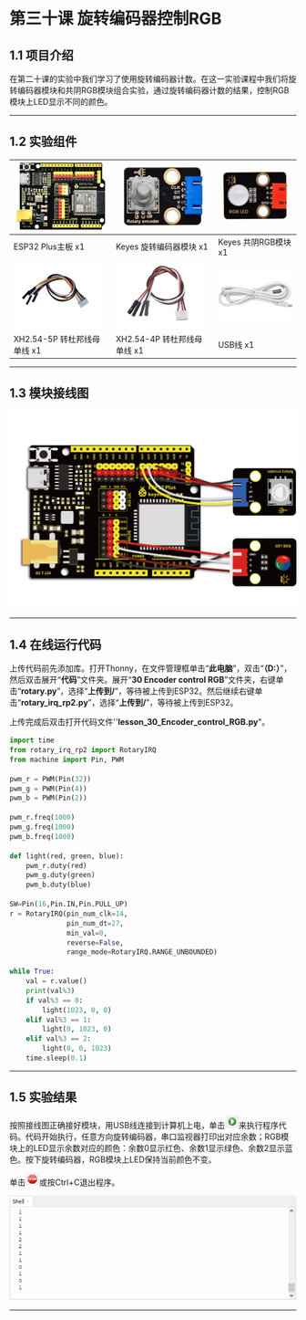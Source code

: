 # 第三十课 旋转编码器控制RGB

## 1.1 项目介绍

在第二十课的实验中我们学习了使用旋转编码器计数。在这一实验课程中我们将旋转编码器模块和共阴RGB模块组合实验，通过旋转编码器计数的结果，控制RGB模块上LED显示不同的颜色。

---

## 1.2 实验组件

| ![img](media/KS5016.jpg)     | ![img](media/KE4049.jpg)     | ![img](media/KE4074.jpg) |
| ---------------------------- | ---------------------------- | ------------------------ |
| ESP32 Plus主板 x1            | Keyes 旋转编码器模块 x1      | Keyes 共阴RGB模块 x1     |
| ![img](media/5pin.jpg)       | ![img](media/4pin.jpg)       | ![img](media/USB.jpg)    |
| XH2.54-5P 转杜邦线母单线  x1 | XH2.54-4P 转杜邦线母单线  x1 | USB线  x1                |

---

## 1.3 模块接线图

![img](media/301301.png)

---

## 1.4 在线运行代码

上传代码前先添加库。打开Thonny，在文件管理框单击“**此电脑**”，双击“**（D:）**”，然后双击展开“**代码**”文件夹。展开“**30 Encoder control RGB**”文件夹，右键单击“**rotary.py**”，选择“**上传到/**”，等待被上传到ESP32。然后继续右键单击“**rotary_irq_rp2.py**”，选择“**上传到/**”，等待被上传到ESP32。

上传完成后双击打开代码文件''**lesson_30_Encoder_control_RGB.py**"。

```python
import time
from rotary_irq_rp2 import RotaryIRQ
from machine import Pin, PWM

pwm_r = PWM(Pin(32)) 
pwm_g = PWM(Pin(4))
pwm_b = PWM(Pin(2))

pwm_r.freq(1000)
pwm_g.freq(1000)
pwm_b.freq(1000)

def light(red, green, blue):
    pwm_r.duty(red)
    pwm_g.duty(green)
    pwm_b.duty(blue)

SW=Pin(16,Pin.IN,Pin.PULL_UP)
r = RotaryIRQ(pin_num_clk=14,
              pin_num_dt=27,
              min_val=0,
              reverse=False,
              range_mode=RotaryIRQ.RANGE_UNBOUNDED)

while True:
    val = r.value()
    print(val%3)
    if val%3 == 0:
        light(1023, 0, 0)
    elif val%3 == 1:
        light(0, 1023, 0)
    elif val%3 == 2:
        light(0, 0, 1023)
    time.sleep(0.1)
```

---

## 1.5 实验结果

按照接线图正确接好模块，用USB线连接到计算机上电，单击![1305](media/1305.png)来执行程序代码。代码开始执行，任意方向旋转编码器，串口监视器打印出对应余数；RGB模块上的LED显示余数对应的颜色：余数0显示红色、余数1显示绿色、余数2显示蓝色。按下旋转编码器，RGB模块上LED保持当前颜色不变。

单击![1311](media/1311.png)或按Ctrl+C退出程序。

![](media/301501.png)

---

